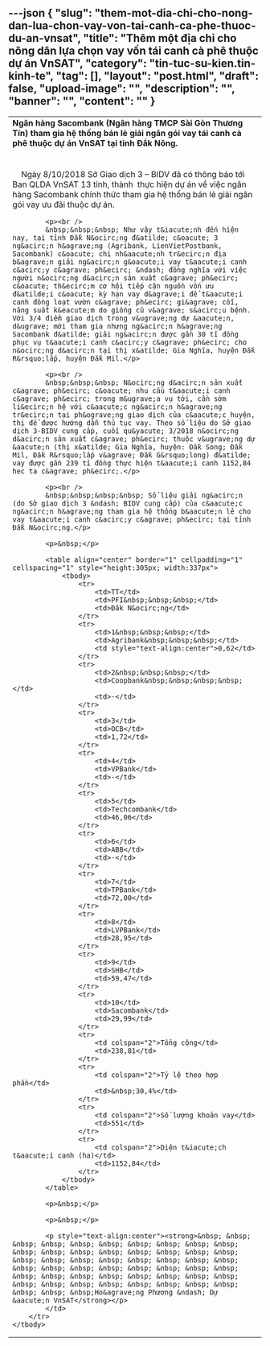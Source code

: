 ---json
{
    "slug": "them-mot-dia-chi-cho-nong-dan-lua-chon-vay-von-tai-canh-ca-phe-thuoc-du-an-vnsat",
    "title": "Thêm một địa chỉ cho nông dân lựa chọn vay vốn tái canh cà phê thuộc dự án VnSAT",
    "category": "tin-tuc-su-kien.tin-kinh-te",
    "tag": [],
    "layout": "post.html",
    "draft": false,
    "upload-image": "",
    "description": "",
    "banner": "",
    "__content__": ""
}
---
<table border="0" cellpadding="0" cellspacing="0" id="tableforprint" style="width:100%">
	<tbody>
		<tr>
			<td><strong>Ng&acirc;n h&agrave;ng Sacombank (Ng&acirc;n h&agrave;ng TMCP S&agrave;i G&ograve;n Thương T&iacute;n) tham gia hệ thống b&aacute;n lẻ giải ng&acirc;n g&oacute;i vay t&aacute;i canh c&agrave; ph&ecirc; thuộc dự &aacute;n VnSAT tại tỉnh Đắk N&ocirc;ng.</strong></td>
		</tr>
		<tr>
			<td>
			<p><br />
			&nbsp;&nbsp;&nbsp; Ng&agrave;y 8/10/2018 Sở Giao dịch 3 &ndash; BIDV đ&atilde; c&oacute; th&ocirc;ng b&aacute;o tới Ban QLDA VnSAT 13 tỉnh, th&agrave;nh&nbsp; thực hiện dự &aacute;n về việc ng&acirc;n h&agrave;ng Sacombank ch&iacute;nh thức tham gia hệ thống b&aacute;n lẻ giải ng&acirc;n g&oacute;i vay ưu đ&atilde;i thuộc dự &aacute;n.</p>

			<p><br />
			&nbsp;&nbsp;&nbsp; Như vậy t&iacute;nh đến hiện nay, tại tỉnh Đắk N&ocirc;ng đ&atilde; c&oacute; 3 ng&acirc;n h&agrave;ng (Agribank, LienVietPostbank, Sacombank) c&oacute; chi nh&aacute;nh tr&ecirc;n địa b&agrave;n giải ng&acirc;n g&oacute;i vay t&aacute;i canh c&acirc;y c&agrave; ph&ecirc; &ndash; đồng nghĩa với việc người n&ocirc;ng d&acirc;n sản xuất c&agrave; ph&ecirc; c&oacute; th&ecirc;m cơ hội tiếp cận nguồn vốn ưu đ&atilde;i c&oacute; kỳ hạn vay d&agrave;i để t&aacute;i canh đồng loạt vườn c&agrave; ph&ecirc; gi&agrave; cỗi, năng suất k&eacute;m do giống cũ v&agrave; s&acirc;u bệnh. Với 3/4 điểm giao dịch trong v&ugrave;ng dự &aacute;n, d&ugrave; mới tham gia nhưng ng&acirc;n h&agrave;ng Sacombank đ&atilde; giải ng&acirc;n được gần 30 tỉ đồng phục vụ t&aacute;i canh c&acirc;y c&agrave; ph&ecirc; cho n&ocirc;ng d&acirc;n tại thị x&atilde; Gia Nghĩa, huyện Đắk R&rsquo;lấp, huyện Đắk Mil.</p>

			<p><br />
			&nbsp;&nbsp;&nbsp; N&ocirc;ng d&acirc;n sản xuất c&agrave; ph&ecirc; c&oacute; nhu cầu t&aacute;i canh c&agrave; ph&ecirc; trong m&ugrave;a vụ tới, cần sớm li&ecirc;n hệ với c&aacute;c ng&acirc;n h&agrave;ng tr&ecirc;n tại ph&ograve;ng giao dịch của c&aacute;c huyện, thị để được hướng dẫn thủ tục vay. Theo số liệu do Sở giao dịch 3-BIDV cung cấp, cuối qu&yacute; 3/2018 n&ocirc;ng d&acirc;n sản xuất c&agrave; ph&ecirc; thuộc v&ugrave;ng dự &aacute;n (thị x&atilde; Gia Nghĩa, huyện: Đắk Song; Đắk Mil, Đắk R&rsquo;lấp v&agrave; Đắk G&rsquo;long) đ&atilde; vay được gần 239 tỉ đồng thực hiện t&aacute;i canh 1152,84 hec ta c&agrave; ph&ecirc;.</p>

			<p><br />
			&nbsp;&nbsp;&nbsp;&nbsp; Số liệu giải ng&acirc;n (do Sở giao dịch 3 &ndash; BIDV cung cấp) của c&aacute;c ng&acirc;n h&agrave;ng tham gia hệ thống b&aacute;n lẻ cho vay t&aacute;i canh c&acirc;y c&agrave; ph&ecirc; tại tỉnh Đắk N&ocirc;ng.</p>

			<p>&nbsp;</p>

			<table align="center" border="1" cellpadding="1" cellspacing="1" style="height:305px; width:337px">
				<tbody>
					<tr>
						<td>TT</td>
						<td>PFI&nbsp;&nbsp;&nbsp;</td>
						<td>Đăk N&ocirc;ng</td>
					</tr>
					<tr>
						<td>1&nbsp;&nbsp;&nbsp;</td>
						<td>Agribank&nbsp;&nbsp;&nbsp;</td>
						<td style="text-align:center">0,62</td>
					</tr>
					<tr>
						<td>2&nbsp;&nbsp;&nbsp;</td>
						<td>Coopbank&nbsp;&nbsp;&nbsp;&nbsp;</td>
						<td>-</td>
					</tr>
					<tr>
						<td>3</td>
						<td>OCB</td>
						<td>1,72</td>
					</tr>
					<tr>
						<td>4</td>
						<td>VPBank</td>
						<td>-</td>
					</tr>
					<tr>
						<td>5</td>
						<td>Techcombank</td>
						<td>46,06</td>
					</tr>
					<tr>
						<td>6</td>
						<td>ABB</td>
						<td>-</td>
					</tr>
					<tr>
						<td>7</td>
						<td>TPBank</td>
						<td>72,00</td>
					</tr>
					<tr>
						<td>8</td>
						<td>LVPBank</td>
						<td>28,95</td>
					</tr>
					<tr>
						<td>9</td>
						<td>SHB</td>
						<td>59,47</td>
					</tr>
					<tr>
						<td>10</td>
						<td>Sacombank</td>
						<td>29,99</td>
					</tr>
					<tr>
						<td colspan="2">Tổng cộng</td>
						<td>238,81</td>
					</tr>
					<tr>
						<td colspan="2">Tỷ lệ theo hợp phần</td>
						<td>&nbsp;30,4%</td>
					</tr>
					<tr>
						<td colspan="2">Số lượng khoản vay</td>
						<td>551</td>
					</tr>
					<tr>
						<td colspan="2">Diện t&iacute;ch t&aacute;i canh (ha)</td>
						<td>1152,84</td>
					</tr>
				</tbody>
			</table>

			<p>&nbsp;</p>

			<p>&nbsp;</p>

			<p style="text-align:center"><strong>&nbsp; &nbsp; &nbsp; &nbsp; &nbsp; &nbsp; &nbsp; &nbsp; &nbsp; &nbsp; &nbsp; &nbsp; &nbsp; &nbsp; &nbsp; &nbsp; &nbsp; &nbsp; &nbsp; &nbsp; &nbsp; &nbsp; &nbsp; &nbsp; &nbsp; &nbsp; &nbsp; &nbsp; &nbsp; &nbsp; &nbsp; &nbsp; &nbsp; &nbsp; &nbsp; &nbsp; &nbsp; &nbsp; &nbsp; &nbsp; &nbsp; &nbsp; &nbsp; &nbsp; &nbsp; &nbsp; &nbsp; &nbsp; &nbsp; &nbsp; &nbsp; &nbsp; &nbsp;Ho&agrave;ng Phương &ndash; Dự &aacute;n VnSAT</strong></p>
			</td>
		</tr>
	</tbody>
</table>

